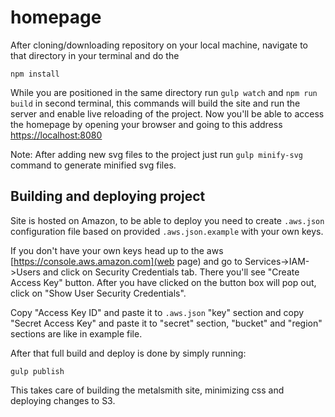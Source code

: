 # homepage

After cloning/downloading repository on your local machine, navigate to that directory in your terminal and do the

```
npm install
```

While you are positioned in the same directory run `gulp watch` and `npm run build` in second terminal, this commands will build the site
and run the server and enable live reloading of the project. Now you'll be able to access the homepage by opening
your browser and going to this address
[https://localhost:8080](https://localhost:8080)

Note: After adding new svg files to the project just run `gulp minify-svg` command to generate minified svg files.

## Building and deploying project

Site is hosted on Amazon, to be able to deploy you need to create `.aws.json` configuration file based on provided `.aws.json.example` with your own keys.

If you don't have your own keys head up to the aws [https://console.aws.amazon.com](web page) and go to Services->IAM->Users and click on Security Credentials tab.
There you'll see "Create Access Key" button. After you have clicked on the button box will pop out, click on "Show User Security Credentials".

Copy "Access Key ID" and paste it to
`.aws.json` "key" section and copy "Secret Access Key" and paste it to "secret" section, "bucket" and "region" sections are like in example file.

After that full build and deploy is done by simply running:

```
gulp publish
```

This takes care of building the metalsmith site, minimizing css and deploying changes to S3.